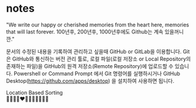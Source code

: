 # notes

"We write our happy or cherished memories from the heart here, memories that will last forever.
100년후, 200년후, 1000년후에도 Github는 계속 있을꺼니깐."

문서의 수정된 내용을 기록하여 관리하고 싶을때 GitHub or GitLab을 이용합니다.
Git은 GitHub와 통신하는 버전 관리 툴로, 로컬 파일(로컬 저장소 or Local Repository의 존재하는 파일)을 GitHub의 원격 저장소(Remote Repository)에 업로드할 수 있습니다.
Powershell or Command Prompt 에서 Git 명령어를 실행하시거나
GitHub Desktop(https://github.com/apps/desktop) 을 설치하여 사용하면 됩니다.

Location Based Sorting <br>
🖤💚🤎💜❤️💙🩶🧡🩵💛🩷🤍
